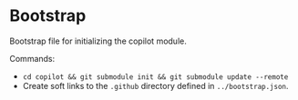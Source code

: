 # Bootstrap

Bootstrap file for initializing the copilot module.

Commands:

- `cd copilot && git submodule init && git submodule update --remote`
- Create soft links to the `.github` directory defined in `../bootstrap.json`.
